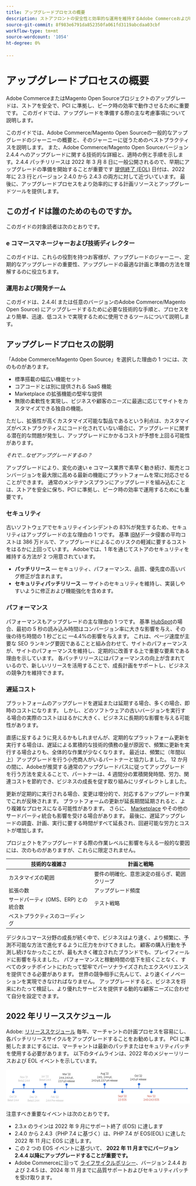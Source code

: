 ```yaml
---
title: アップグレードプロセスの概要
description: ストアフロントの安全性と効率的な運用を維持するAdobe CommerceおよびMagento Open Sourceプロジェクトのアップグレード方法について説明します。
source-git-commit: 8f983e6791da852350fa061fd3119abcdaa03cbf
workflow-type: tm+mt
source-wordcount: '1054'
ht-degree: 0%

---
```



# アップグレードプロセスの概要

Adobe CommerceまたはMagento Open Sourceプロジェクトのアップグレードは、ストアを安全で、PCI に準拠し、ピーク時の効率で動作させるために重要です。 このガイドでは、アップグレードを準備する際の主な考慮事項について説明します。

このガイドでは、Adobe Commerce/Magento Open Sourceの一般的なアップグレードのジャーニーの概要と、そのジャーニーに従うためのベストプラクティスを説明します。 また、Adobe Commerce/Magento Open Sourceバージョン 2.4.4 へのアップグレードに関する技術的な詳細と、適時の例と手順を示します。2.4.4 パッチリリースは 2022 年 3 月 8 日に一般公開されるので、早期にアップグレードの準備を開始することが重要です [提供終了 (EOL)](https://devdocs.magento.com/release/lifecycle-policy.html) 日付は、2022 年に 2.3 行とバージョン 2.4.0 から 2.4.3 の両方に対して近づいています。 最後に、アップグレードプロセスをより効率的にする計画リソースとアップグレードツールを提供します。

## このガイドは誰のためのものですか。

このガイドの対象読者は次のとおりです。

### e コマースマネージャーおよび技術ディレクター

このガイドは、これらの役割を持つお客様が、アップグレードのジャーニー、定期的なアップグレードの重要性、アップグレードの最適な計画と準備の方法を理解するのに役立ちます。

### 運用および開発チーム

このガイドは、2.4.4( または任意のバージョンのAdobe Commerce/Magento Open Source) にアップグレードするために必要な技術的な手順と、プロセスをより簡単、迅速、低コストで実現するために使用できるツールについて説明します。

## アップグレードプロセスの説明

「Adobe Commerce/Magento Open Source」を選択した理由の 1 つには、次のものがあります。

- 標準搭載の幅広い機能セット
- コアコードとは別に提供される SaaS 機能
- Marketplace の拡張機能の堅牢な提供
- 無限の柔軟性を実現し、ビジネスや顧客のニーズに最適に応じてサイトをカスタマイズできる独自の機能。

ただし、拡張性が高くカスタマイズ可能な製品であるという利点は、カスタマイズがベストプラクティスにコード化されていない場合に、アップグレードに関する潜在的な問題が発生し、アップグレードにかかるコストが予想を上回る可能性があります。

_それで…なぜアップグレードするの？_

アップグレードにより、変化の速い e コマース業界で素早く動き続け、販売とコンバージョンを最大限に高める最新の機能にプラットフォームを常に対応させることができます。 通常のメンテナンスプランにアップグレードを組み込むことは、ストアを安全に保ち、PCI に準拠し、ピーク時の効率で運用するためにも重要です。

### セキュリティ

古いソフトウェアでセキュリティインシデントの 83%が発生するため、セキュリティはアップグレードの主な理由の 1 つです。 基準 [IBM](https://www.ibm.com/security/data-breach)データ侵害の平均コストは 386 万ドルで、アップグレードによるこのリスクの軽減に要するコストをはるかに上回っています。 Adobeでは、1 年を通じてストアのセキュリティを維持する方法が 2 つ用意されています。

- **パッチリリース** — セキュリティ、パフォーマンス、品質、優先度の高いバグ修正が含まれます。
- **セキュリティパッチリリース** — サイトのセキュリティを維持し、実装しやすいように修正および機能強化を含めます。

### パフォーマンス

パフォーマンスもアップグレードの主な理由の 1 つです。 基準 [HubSpot](https://blog.hubspot.com/marketing/page-load-time-conversion-rates)の場合、最初の 5 秒の読み込み時間はコンバージョン率に大きな影響を与え、その後の待ち時間の 1 秒ごとに —4.4%の影響を与えます。 これは、ページ速度が主要な SEO ランキング要因であることと組み合わせて、サイトのパフォーマンスが、サイトのパフォーマンスを維持し、定期的に改善する上で重要な要素である理由を示しています。 各パッチリリースにはパフォーマンスの向上が含まれているので、新しいリリースを活用することで、成長計画をサポートし、ビジネスの競争力を維持できます。

### 遅延コスト

プラットフォームのアップグレードを遅延または延期する場合、多くの場合、即時のコストになります。 しかし、どのソフトウェアの古いバージョンを実行する場合の実際のコストははるかに大きく、ビジネスに長期的な影響を与える可能性があります。

直感に反するように見えるかもしれませんが、定期的なプラットフォーム更新を実行する場合は、遅延による累積的な技術的債務の量が原因で、頻繁に更新を実行する場合よりも、全体的な作業が少なくなります。 最近は、頻繁に（年間以上）アップグレードを行う小売商人がいるパートナーと協力しました。 12 か月の間に、Adobeが推奨する通常のアップグレードパスに従ってアップグレードを行う方法を変えることで、パートナーは、4 週間分の累積開発時間、労力、関連コストを節約でき、ビジネスの成長を促す取り組みにリダイレクトしました。

更新が定期的に実行される場合、変更は増分的で、対応するアップグレード作業でこれが反映されます。 プラットフォームの更新が延長期間延期されると、より複雑なプロセスになる可能性があります。 さらに、 [Marketplace](https://marketplace.magento.com/) やその他のサードパーティ統合も影響を受ける場合があります。 最後に、遅延アップグレードの調査、計画、実行に要する時間がすべて延長され、回避可能な労力とコストが増加します。

プロジェクトをアップグレードする際の作業レベルに影響を与える一般的な要因には、次のものがありますが、これらに限定されません。

| 技術的な複雑さ | 計画と戦略 |
|-----------------------------------------------------------|--------------------------------------------------------------|
| カスタマイズの範囲 | 要件の明確化、意思決定の揺らぎ、範囲クリープ |
| 拡張の数 | アップグレード頻度 |
| サードパーティ (OMS、ERP) との統合数 | テスト戦略 |
| ベストプラクティスのコーディング |  |

デジタルコマース分野の成長が続く中で、ビジネスはより速く、より頻繁に、予測不可能な方法で進化するように圧力をかけてきました。 顧客の購入行動を予測し続けなかったことが、最も大きく確立されたブランドでも、プレイフィールドに影響を与えました。 パフォーマンスと稼動時間の低下を招くことなく、すべてのタッチポイントにわたって堅牢でパーソナライズされたエクスペリエンスを提供できる必要があります。 世界の競争相手に先んじて、より速くイノベーションを実現できなければなりません。 アップグレードすると、ビジネスを将来にわたって検証し、より優れたサービスを提供する動的な顧客ニーズに合わせて自分を設定できます。

## 2022 年リリーススケジュール

Adobe: [リリーススケジュール](https://devdocs.magento.com/release/) 毎年、マーチャントの計画プロセスを容易にし、各パッチリリースサイクルをアップグレードすることをお勧めします。 PCI に準拠したままにするには、マーチャントは最新のパッチまたはセキュリティパッチを使用する必要があります。 以下のタイムラインは、2022 年のメジャーリリースおよび EOL イベントを示しています。

![](../assets/upgrade-guide/2022-release-timeline.jpg)

注意すべき重要なイベントは次のとおりです。

- 2.3.x のラインは 2022 年 9 月にサポート終了 (EOS) に達します
- 2.4.0 から 2.4.3（PHP 7.4 に基づく）は、PHP 7.4 が EOS(EOL) に達した 2022 年 11 月に EOS に達します。
- この 2 つの EOS イベントに基づいて、 **2022 年 11 月までにバージョン 2.4.4 以降にアップグレードすることが重要です。**
- Adobe Commerceに沿って [ライフサイクルポリシー](https://devdocs.magento.com/release/lifecycle-policy.html)、バージョン 2.4.4 および 2.4.5 は、2024 年 11 月までに品質サポートおよびセキュリティパッチを受け取ります。

